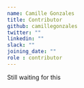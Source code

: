 ```yaml
---
name: Camille Gonzales
title: Contributor
github: camillegonzales
twitter: ""
linkedin: ""
slack: ""
joining_date: ""
role : contributor
---
```


Still waiting for this
